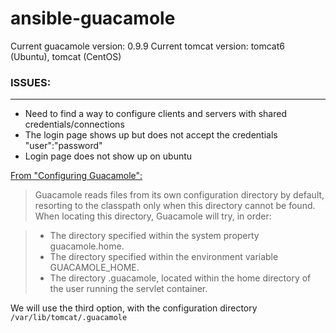 # ansible-guacamole

Current guacamole version: 0.9.9
Current tomcat version: tomcat6 (Ubuntu), tomcat (CentOS)

### ISSUES:
----------------
- Need to find a way to configure clients and servers with shared credentials/connections
- The login page shows up but does not accept the credentials "user":"password"
- Login page does not show up on ubuntu

[From "Configuring Guacamole":](http://guacamole.incubator.apache.org/doc/gug/configuring-guacamole.html)
> Guacamole reads files from its own configuration directory by default, resorting to the classpath only when this directory cannot be found. When locating this directory, Guacamole will try, in order:

>	- The directory specified within the system property guacamole.home.
>	- The directory specified within the environment variable GUACAMOLE_HOME.
>	- The directory .guacamole, located within the home directory of the user running the servlet container.

We will use the third option, with the configuration directory `/var/lib/tomcat/.guacamole`
